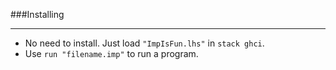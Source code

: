 ###Installing
___
* No need to install. Just load ```"ImpIsFun.lhs"``` in ```stack ghci```.
* Use ```run "filename.imp"``` to run a program.